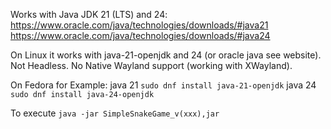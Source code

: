 Works with Java JDK 21 (LTS) and 24:
https://www.oracle.com/java/technologies/downloads/#java21
https://www.oracle.com/java/technologies/downloads/#java24

On Linux it works with java-21-openjdk and 24 (or oracle java see website). Not Headless. No Native Wayland support (working with XWayland).

On Fedora for Example:
java 21
`sudo dnf install java-21-openjdk`
java 24
`sudo dnf install java-24-openjdk`

To execute
`java -jar SimpleSnakeGame_v(xxx),jar`
